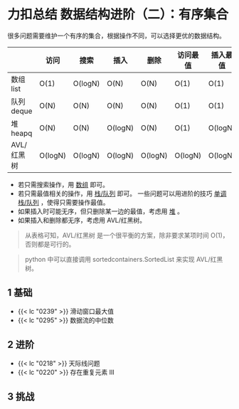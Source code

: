 # 力扣总结 数据结构进阶（二）：有序集合


很多问题需要维护一个有序的集合，根据操作不同，可以选择更优的数据结构。

|             | 访问    |  搜索     | 插入     | 删除    | 访问最值   | 插入最值 | 删除最值 |
| ------      | ----   | ----    | ----     | ----    | ----     |  ----      |----    |
| 数组 list    | O(1)   | O(logN) | O(N)     | O(N)    |  O(1)    | O(1)       | O(1)   | 
| 队列 deque   | O(N)   | O(N)    | O(N)     | O(N)    |  O(1)    | O(1)       | O(1)   | 
| 堆  heapq    | O(N)   | O(N)    | O(logN)  | O(N)    |  O(1)    | O(logN)    | O(logN) |
| AVL/红黑树   | O(logN) | O(logN) | O(logN)  | O(logN) |  O(logN) | O(logN)   | O(logN) |

- 若只需搜索操作，用 [数组](/algorithm-array) 即可。
- 若只需最值相关的操作，用 [栈/队列](/algorithm-stack) 即可。
一些问题可以用进阶的技巧 [单调栈/队列](/algorithm-monotonic_stack) ，使得只需要操作最值。
- 如果插入时可能无序，但只删除某一边的最值，考虑用 [堆](/algorithm-heap) 。
- 如果插入和删除都无序，考虑用 AVL/红黑树。

> 从表格可知，AVL/红黑树 是一个很平衡的方案，除非要求某项时间 O(1)，否则都是可行的。

> python 中可以直接调用 sortedcontainers.SortedList 来实现 AVL/红黑树。

## 1 基础

- {{< lc "0239" >}} 滑动窗口最大值
- {{< lc "0295" >}} 数据流的中位数

## 2 进阶

- {{< lc "0218" >}} 天际线问题
- {{< lc "0220" >}} 存在重复元素 III


## 3 挑战



